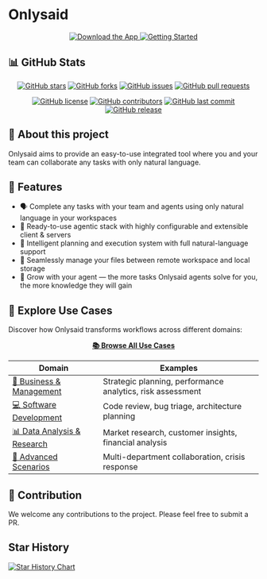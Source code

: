 # Onlysaid

<div align="center">
  <a href="https://onlysaid.com/">
    <img src="https://img.shields.io/badge/📱_Download_the_App-blue?style=for-the-badge&logo=download" alt="Download the App" />
  </a>
  <a href="getting-started.md">
    <img src="https://img.shields.io/badge/🚀_Getting_Started-green?style=for-the-badge&logo=rocket" alt="Getting Started" />
  </a>
</div>

## 📊 GitHub Stats

<div align="center">

[![GitHub stars](https://img.shields.io/github/stars/spoonbobo/onlysaid?style=for-the-badge&logo=github)](https://github.com/spoonbobo/onlysaid/stargazers)
[![GitHub forks](https://img.shields.io/github/forks/spoonbobo/onlysaid?style=for-the-badge&logo=github)](https://github.com/spoonbobo/onlysaid/network/members)
[![GitHub issues](https://img.shields.io/github/issues/spoonbobo/onlysaid?style=for-the-badge&logo=github)](https://github.com/spoonbobo/onlysaid/issues)
[![GitHub pull requests](https://img.shields.io/github/issues-pr/spoonbobo/onlysaid?style=for-the-badge&logo=github)](https://github.com/spoonbobo/onlysaid/pulls)

[![GitHub license](https://img.shields.io/github/license/spoonbobo/onlysaid?style=for-the-badge)](https://github.com/spoonbobo/onlysaid/blob/main/LICENSE)
[![GitHub contributors](https://img.shields.io/github/contributors/spoonbobo/onlysaid?style=for-the-badge&logo=github)](https://github.com/spoonbobo/onlysaid/graphs/contributors)
[![GitHub last commit](https://img.shields.io/github/last-commit/spoonbobo/onlysaid?style=for-the-badge&logo=github)](https://github.com/spoonbobo/onlysaid/commits/main)
[![GitHub release](https://img.shields.io/github/v/release/spoonbobo/onlysaid?style=for-the-badge&logo=github)](https://github.com/spoonbobo/onlysaid/releases)

</div>

## 📖 About this project

Onlysaid aims to provide an easy-to-use integrated tool where you and your team can collaborate any tasks with only natural language.

## 🌟 Features

- 🗣️ Complete any tasks with your team and agents using only natural language in your workspaces
- 🔌 Ready-to-use agentic stack with highly configurable and extensible client & servers
- 🧠 Intelligent planning and execution system with full natural-language support
- 📁 Seamlessly manage your files between remote workspace and local storage
- 🌱 Grow with your agent — the more tasks Onlysaid agents solve for you, the more knowledge they will gain

## 🎯 Explore Use Cases

Discover how Onlysaid transforms workflows across different domains:

<div align="center">

**[📚 Browse All Use Cases](use-cases/README.md)**

| Domain                                                       | Examples                                                   |
| ------------------------------------------------------------ | ---------------------------------------------------------- |
| [🏢 Business & Management](use-cases/business-management.md) | Strategic planning, performance analytics, risk assessment |
| [💻 Software Development](use-cases/software-development.md) | Code review, bug triage, architecture planning             |
| [📊 Data Analysis & Research](use-cases/data-research.md)    | Market research, customer insights, financial analysis     |
| [🎯 Advanced Scenarios](use-cases/advanced-scenarios.md)     | Multi-department collaboration, crisis response            |

</div>

## 👥 Contribution

We welcome any contributions to the project. Please feel free to submit a PR.

## Star History

[![Star History Chart](https://api.star-history.com/svg?repos=spoonbobo/onlysaid&type=Date)](https://www.star-history.com/#spoonbobo/onlysaid&Date)

